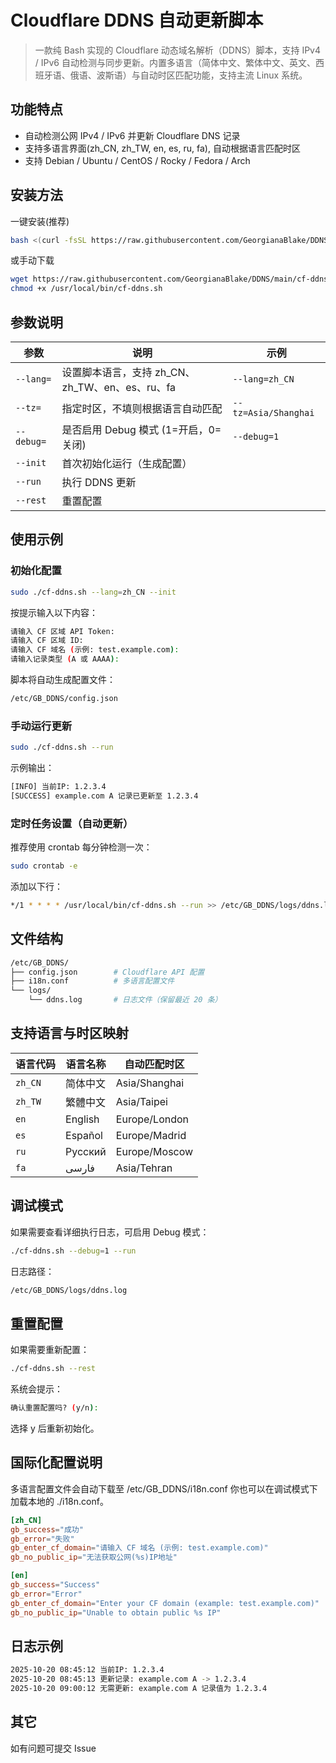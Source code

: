 # Cloudflare DDNS 自动更新脚本

> 一款纯 Bash 实现的 Cloudflare 动态域名解析（DDNS）脚本，支持 IPv4 / IPv6 自动检测与同步更新。内置多语言（简体中文、繁体中文、英文、西班牙语、俄语、波斯语）与自动时区匹配功能，支持主流 Linux 系统。

## 功能特点

+ 自动检测公网 IPv4 / IPv6 并更新 Cloudflare DNS 记录
+ 支持多语言界面(zh_CN, zh_TW, en, es, ru, fa), 自动根据语言匹配时区
+ 支持 Debian / Ubuntu / CentOS / Rocky / Fedora / Arch

## 安装方法

一键安装(推荐)
```bash
bash <(curl -fsSL https://raw.githubusercontent.com/GeorgianaBlake/DDNS/main/cf-ddns.sh) --init
```

或手动下载

```bash
wget https://raw.githubusercontent.com/GeorgianaBlake/DDNS/main/cf-ddns.sh -O /usr/local/bin/cf-ddns.sh
chmod +x /usr/local/bin/cf-ddns.sh
```

## 参数说明

| 参数 | 说明 | 示例 |
| ------- | ------- | ------- |
|   `--lang=`   |   设置脚本语言，支持 zh_CN、zh_TW、en、es、ru、fa   |   `--lang=zh_CN`   |
|   `--tz=`   |   指定时区，不填则根据语言自动匹配   |   `--tz=Asia/Shanghai`   |
|   `--debug=`   |   是否启用 Debug 模式 (1=开启，0=关闭)   |   `--debug=1`   |
|   `--init`   |   首次初始化运行（生成配置）   |      |
|   `--run`   |   执行 DDNS 更新   |      |
|   `--rest`   |   重置配置   |      |

## 使用示例

### 初始化配置

```bash
sudo ./cf-ddns.sh --lang=zh_CN --init
```

按提示输入以下内容：

```bash
请输入 CF 区域 API Token:
请输入 CF 区域 ID:
请输入 CF 域名 (示例: test.example.com):
请输入记录类型 (A 或 AAAA):
```

脚本将自动生成配置文件：

```bash
/etc/GB_DDNS/config.json
```

### 手动运行更新

```bash
sudo ./cf-ddns.sh --run
```

示例输出：

```bash
[INFO] 当前IP: 1.2.3.4
[SUCCESS] example.com A 记录已更新至 1.2.3.4
```

### 定时任务设置（自动更新）

推荐使用 crontab 每分钟检测一次：

```bash
sudo crontab -e
```

添加以下行：

```bash
*/1 * * * * /usr/local/bin/cf-ddns.sh --run >> /etc/GB_DDNS/logs/ddns.log 2>&1
```

## 文件结构

```bash
/etc/GB_DDNS/
├── config.json        # Cloudflare API 配置
├── i18n.conf          # 多语言配置文件
└── logs/
    └── ddns.log       # 日志文件（保留最近 20 条）
```

## 支持语言与时区映射

| 语言代码    | 语言名称    | 自动匹配时区        |
| ------- | ------- | ------------- |
| `zh_CN` | 简体中文    | Asia/Shanghai |
| `zh_TW` | 繁體中文    | Asia/Taipei   |
| `en`    | English | Europe/London |
| `es`    | Español | Europe/Madrid |
| `ru`    | Русский | Europe/Moscow |
| `fa`    | فارسی   | Asia/Tehran   |

## 调试模式

如果需要查看详细执行日志，可启用 Debug 模式：

```bash
./cf-ddns.sh --debug=1 --run
```

日志路径：

```bash
/etc/GB_DDNS/logs/ddns.log
```

## 重置配置

如果需要重新配置：

```bash
./cf-ddns.sh --rest
```

系统会提示：

```bash
确认重置配置吗? (y/n):
```

选择 y 后重新初始化。

## 国际化配置说明

多语言配置文件会自动下载至 /etc/GB_DDNS/i18n.conf
你也可以在调试模式下加载本地的 ./i18n.conf。

```conf
[zh_CN]
gb_success="成功"
gb_error="失败"
gb_enter_cf_domain="请输入 CF 域名 (示例: test.example.com)"
gb_no_public_ip="无法获取公网(%s)IP地址"

[en]
gb_success="Success"
gb_error="Error"
gb_enter_cf_domain="Enter your CF domain (example: test.example.com)"
gb_no_public_ip="Unable to obtain public %s IP"
```

## 日志示例

```bash
2025-10-20 08:45:12 当前IP: 1.2.3.4
2025-10-20 08:45:13 更新记录: example.com A -> 1.2.3.4
2025-10-20 09:00:12 无需更新: example.com A 记录值为 1.2.3.4
```

## 其它

如有问题可提交 Issue
